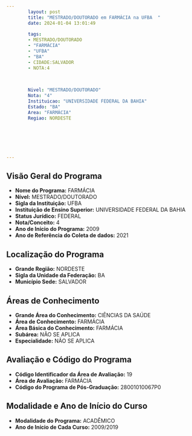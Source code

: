 ```yaml
---
        layout: post
        title: "MESTRADO/DOUTORADO em FARMÁCIA na UFBA  "
        date: 2024-01-04 13:01:49
     
        tags:
        - MESTRADO/DOUTORADO
        - "FARMÁCIA"
        - "UFBA"
        - "BA"
        - CIDADE:SALVADOR
        - NOTA:4
        
       

        Nivel: "MESTRADO/DOUTORADO"
        Nota: "4"
        Instituicao: "UNIVERSIDADE FEDERAL DA BAHIA"
        Estado: "BA"
        Area: "FARMÁCIA"
        Regiao: NORDESTE
        
        
        
        
        
        
---
```

## Visão Geral do Programa
- **Nome do Programa:** FARMÁCIA
- **Nível:** MESTRADO/DOUTORADO
- **Sigla da Instituição:** UFBA
- **Instituição de Ensino Superior:** UNIVERSIDADE FEDERAL DA BAHIA
- **Status Jurídico:** FEDERAL
- **Nota/Conceito:** 4
- **Ano de Início do Programa:** 2009
- **Ano de Referência do Coleta de dados:** 2021

## Localização do Programa
- **Grande Região:** NORDESTE
- **Sigla da Unidade da Federação:** BA
- **Município Sede:** SALVADOR

## Áreas de Conhecimento
- **Grande Área do Conhecimento:** CIÊNCIAS DA SAÚDE
- **Área de Conhecimento:** FARMÁCIA
- **Área Básica do Conhecimento:** FARMÁCIA
- **Subárea:** NÃO SE APLICA
- **Especialidade:** NÃO SE APLICA

## Avaliação e Código do Programa
- **Código Identificador da Área de Avaliação:** 19
- **Área de Avaliação:** FARMÁCIA
- **Código do Programa de Pós-Graduação:** 28001010067P0


## Modalidade e Ano de Início do Curso
- **Modalidade do Programa:** ACADÊMICO
- **Ano de Início de Cada Curso:** 2009/2019
